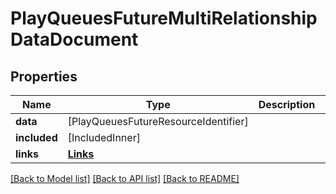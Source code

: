 # PlayQueuesFutureMultiRelationshipDataDocument

## Properties
Name | Type | Description | Notes
------------ | ------------- | ------------- | -------------
**data** | [PlayQueuesFutureResourceIdentifier] |  | [optional] 
**included** | [IncludedInner] |  | [optional] 
**links** | [**Links**](Links.md) |  | 

[[Back to Model list]](../README.md#documentation-for-models) [[Back to API list]](../README.md#documentation-for-api-endpoints) [[Back to README]](../README.md)



